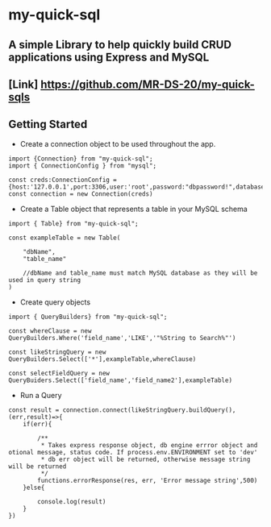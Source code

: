 # my-quick-sql
A simple Library to help quickly build CRUD applications using Express and MySQL
---
[Link] https://github.com/MR-DS-20/my-quick-sqls
---

## Getting Started

* Create a connection object to be used throughout the app. 

```
import {Connection} from "my-quick-sql";
import { ConnectionConfig } from "mysql";

const creds:ConnectionConfig = {host:'127.0.0.1',port:3306,user:'root',password:"dbpassword!",database:"dbName"}
const connection = new Connection(creds)
```

* Create a Table object that represents a table in your MySQL schema

```
import { Table} from "my-quick-sql";

const exampleTable = new Table(

    "dbName",
    "table_name"

    //dbName and table_name must match MySQL database as they will be used in query string
)
```

* Create query objects

```
import { QueryBuilders} from "my-quick-sql";

const whereClause = new QueryBuilders.Where('field_name','LIKE','"%String to Search%"')

const likeStringQuery = new QueryBuilders.Select(['*'],exampleTable,whereClause)

const selectFieldQuery = new QueryBuiders.Select(['field_name','field_name2'],exampleTable)

```

* Run a Query
```
const result = connection.connect(likeStringQuery.buildQuery(), (err,result)=>{
    if(err){
        
        /**
         * Takes express response object, db engine errror object and otional message, status code. If process.env.ENVIRONMENT set to 'dev'
         * db err object will be returned, otherwise message string will be returned
         */
        functions.errorResponse(res, err, 'Error message string',500)
    }else{
        
        console.log(result)
    }
})
```
